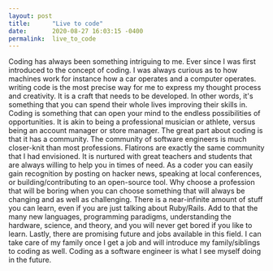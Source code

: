 ```yaml
---
layout: post
title:      "Live to code"
date:       2020-08-27 16:03:15 -0400
permalink:  live_to_code
---
```


Coding has always been something intriguing to me. Ever since I was first introduced to the concept of coding. I was always curious as to how machines work for instance how a car operates and a computer operates. 
writing code is the most precise way for me to express my thought process and creativity. It is a craft that needs to be developed. In other words, it's something that you can spend their whole lives improving their skills in. Coding is something that can open your mind to the endless possibilities of opportunities. It is akin to being a professional musician or athlete, versus being an account manager or store manager. The great part about coding is that it has a community. The community of software engineers is much closer-knit than most professions. Flatirons are exactly the same community that I had envisioned. It is nurtured with great teachers and students that are always willing to help you in times of need. As a coder you can easily gain recognition by posting on hacker news, speaking at local conferences, or building/contributing to an open-source tool. Why choose a profession that will be boring when you can choose something that will always be changing and as well as challenging. There is a near-infinite amount of stuff you can learn, even if you are just talking about Ruby/Rails. Add to that the many new languages, programming paradigms, understanding the hardware, science, and theory, and you will never get bored if you like to learn. Lastly, there are promising future and jobs available in this field. I can take care of my family once I get a job and will introduce my family/siblings to coding as well. Coding as a software engineer is what I see myself doing in the future. 
